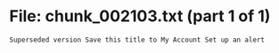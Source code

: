 ﻿# File: chunk_002103.txt (part 1 of 1)
```
Superseded version Save this title to My Account Set up an alert
```

